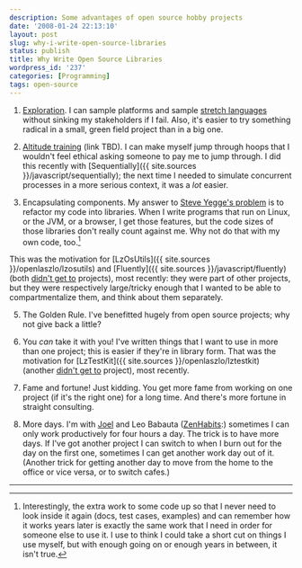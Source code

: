 ```yaml
---
description: Some advantages of open source hobby projects
date: '2008-01-24 22:13:10'
layout: post
slug: why-i-write-open-source-libraries
status: publish
title: Why Write Open Source Libraries
wordpress_id: '237'
categories: [Programming]
tags: open-source
---
```


1. [Exploration](/2008/01/get-lost).  I can sample platforms and sample [stretch languages](/2006/02/stretch-languages) without sinking my stakeholders if I fail.  Also, it's easier to try something radical in a small, green field project than in a big one.

2. [Altitude training](/2008/01/make-things-hard-for-yourself) (link TBD).  I can make myself jump through hoops that I wouldn't feel ethical asking someone to pay me to jump through.  I did this recently with [Sequentially]({{ site.sources }}/javascript/sequentially); the next time I needed to simulate concurrent processes in a more serious context, it was a *lot* easier.

3. Encapsulating components.  My answer to [Steve Yegge's problem](http://steve-yegge.blogspot.com/2007/12/codes-worst-enemy.html) is to refactor my code into libraries.  When I write programs that run on Linux, or the JVM, or a browser, I get those features, but the code sizes of those libraries don't really count against me.  Why not do that with my own code, too.[^1]

This was the motivation for [LzOsUtils]({{ site.sources }}/openlaszlo/lzosutils) and [Fluently]({{ site.sources }}/javascript/fluently) (both [didn't get to](/2007/12/what-i-didnt-get-to) projects), most recently: they were part of other projects, but they were respectively large/tricky enough that I wanted to be able to compartmentalize them, and think about them separately.

5. The Golden Rule.  I've benefitted hugely from open source projects; why not give back a little?

6. You *can* take it with you!  I've written things that I want to use in more than one project; this is easier if they're in library form.  That was the motivation for [LzTestKit]({{ site.sources }}/openlaszlo/lztestkit) (another [didn't get to](/2007/12/what-i-didnt-get-to) project), most recently.

7. Fame and fortune!  Just kidding.  You get more fame from working on one project (if it's the right one) for a long time.  And there's more fortune in straight consulting.

8. More days.  I'm with [Joel](http://www.joelonsoftware.com/articles/fog0000000339.html) and Leo Babauta ([ZenHabits](http://zenhabits.net/2008/01/top-30-tips-for-staying-productive-and-sane-while-working-from-home/):) sometimes I can only work productively for four hours a day.  The trick is to have more days.  If I've got another project I can switch to when I burn out for the day on the first one, sometimes I can get another work day out of it.  (Another trick for getting another day to move from the home to the office or vice versa, or to switch cafes.)

---

[^1]: Interestingly, the extra work to some code up so that I never need to look inside it again (docs, test cases, examples) and can remember how it works years later is exactly the same work that I need in order for someone else to use it.  I use to think I could take a short cut on things I use myself, but with enough going on or enough years in between, it isn't true.
